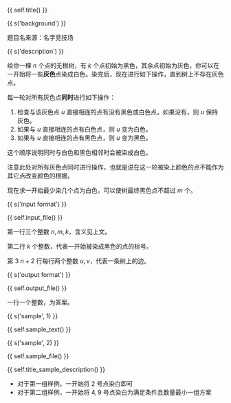 {{ self.title() }}

{{ s('background') }}

题目名来源：名字竞技场  

{{ s('description') }}

给你一棵 $n$ 个点的无根树，有 $k$ 个点初始为黑色，其余点初始为灰色，你可以在一开始将一些**灰色**点染成白色。染完后，现在进行如下操作，直到树上不存在灰色点。    

每一轮对所有灰色点**同时**进行如下操作：

1. 检查与该灰色点 $u$ 直接相连的点有没有黑色或白色点，如果没有，则 $u$ 保持灰色。
2. 如果与 $u$ 直接相连的点有白色点，则 $u$ 变为白色。
3. 如果与 $u$ 直接相连的点有黑色点，则 $u$ 变为黑色。

这个顺序说明同时与白色和黑色相邻时会被染成白色。  

注意此处对所有灰色点同时进行操作，也就是说在这一轮被染上颜色的点不能作为其它点改变颜色的根据。  

现在求一开始最少染几个点为白色，可以使树最终黑色点不超过 $m$ 个。

{{ s('input format') }}

{{ self.input_file() }}

第一行三个整数 $n,m,k$，含义见上文。  

第二行 $k$ 个整数，代表一开始被染成黑色的点的标号。  

第 $3~n+2$ 行每行两个整数 $u,v$，代表一条树上的边。  

{{ s('output format') }}

{{ self.output_file() }}

一行一个整数，为答案。

{{ s('sample', 1) }}

{{ self.sample_text() }}

{{ s('sample', 2) }}

{{ self.sample_file() }}

{{ self.title_sample_description() }}

- 对于第一组样例，一开始将 $2$ 号点染白即可
- 对于第二组样例，一开始将 $4,9$ 号点染白为满足条件且数量最小一组方案